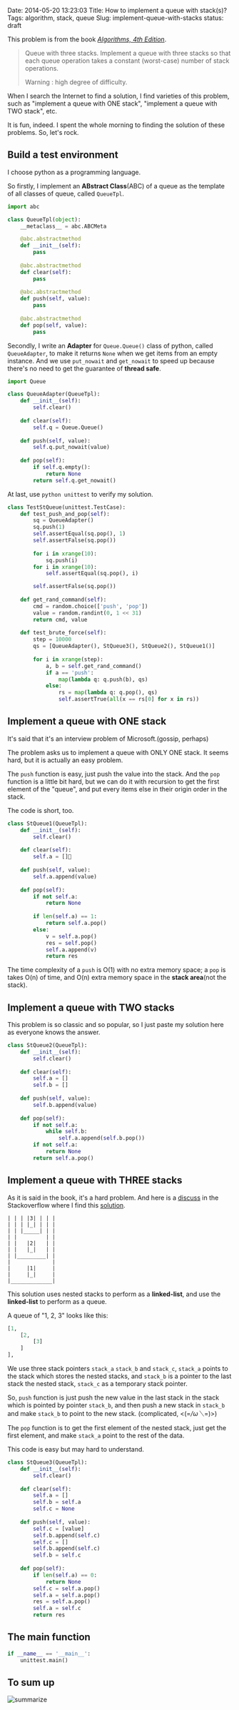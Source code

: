 Date: 2014-05-20 13:23:03 
Title: How to implement a queue with stack(s)?
Tags: algorithm, stack, queue
Slug: implement-queue-with-stacks
status: draft

This problem is from the book [_Algorithms, 4th Edition_][1].

> Queue with three stacks. Implement a queue with three stacks so that each queue operation takes a constant (worst-case) number of stack operations. 
>
> Warning : high degree of difficulty.

When I search the Internet to find a solution, I find varieties of this problem, such as "implement a queue with ONE stack", "implement a queue with TWO stack", etc.

It is fun, indeed. I spent the whole morning to finding the solution of these problems. So, let's rock.

## Build a test environment

I choose python as a programming language. 

So firstly, I implement an **ABstract Class**(ABC) of a queue as the template of all classes of queue, called ``QueueTpl``.

```python
import abc

class QueueTpl(object):
    __metaclass__ = abc.ABCMeta

    @abc.abstractmethod
    def __init__(self):
        pass
    
    @abc.abstractmethod
    def clear(self):
        pass
        
    @abc.abstractmethod
    def push(self, value):
        pass
    
    @abc.abstractmethod
    def pop(self, value):
        pass
```

Secondly, I write an **Adapter** for ``Queue.Queue()`` class of python, called ``QueueAdapter``, to make it returns ``None`` when we get items from an empty instance.
And we use ``put_nowait`` and ``get_nowait`` to speed up because there's no need to get the guarantee of **thread safe**.

```python
import Queue

class QueueAdapter(QueueTpl):
    def __init__(self):
        self.clear()
        
    def clear(self):
        self.q = Queue.Queue()
    
    def push(self, value):
        self.q.put_nowait(value)
    
    def pop(self):
        if self.q.empty():
            return None
        return self.q.get_nowait()
```

At last, use ``python unittest`` to verify my solution.

```python
class TestStQueue(unittest.TestCase):
    def test_push_and_pop(self):
        sq = QueueAdapter()
        sq.push(1)
        self.assertEqual(sq.pop(), 1)
        self.assertFalse(sq.pop())
        
        for i in xrange(10):
            sq.push(i)
        for i in xrange(10):
            self.assertEqual(sq.pop(), i)

        self.assertFalse(sq.pop())
    
    def get_rand_command(self):
        cmd = random.choice(['push', 'pop'])
        value = random.randint(0, 1 << 31)
        return cmd, value
    
    def test_brute_force(self):
        step = 10000
        qs = [QueueAdapter(), StQueue3(), StQueue2(), StQueue1()]
        
        for i in xrange(step):
            a, b = self.get_rand_command()
            if a == 'push':
                map(lambda q: q.push(b), qs)
            else:
                rs = map(lambda q: q.pop(), qs)
                self.assertTrue(all(x == rs[0] for x in rs))
```

## Implement a queue with ONE stack

It's said that it's an interview problem of Microsoft.(gossip, perhaps)

The problem asks us to implement a queue with ONLY ONE stack. It seems hard, but it is actually an easy problem.

The ``push`` function is easy, just push the value into the stack. And the ``pop`` function is a little bit hard, but we can do it with recursion to get the first element of the "queue", and put every items else in their origin order in the stack.

The code is short, too.

```python
class StQueue1(QueueTpl):
    def __init__(self):
        self.clear()
    
    def clear(self):
        self.a = []
        
    def push(self, value):
        self.a.append(value)
    
    def pop(self):
        if not self.a:
            return None
            
        if len(self.a) == 1:
            return self.a.pop()
        else:
            v = self.a.pop()
            res = self.pop()
            self.a.append(v)
            return res
```

The time complexity of a ``push`` is O(1) with no extra memory space; a ``pop`` is takes O(n) of time, and O(n) extra memory space in the **stack area**(not the stack).

## Implement a queue with TWO stacks

This problem is so classic and so popular, so I just paste my solution here as everyone knows the answer.

```python
class StQueue2(QueueTpl):
    def __init__(self):
        self.clear()
    
    def clear(self):
        self.a = []
        self.b = []
    
    def push(self, value):
        self.b.append(value)
    
    def pop(self):
        if not self.a:
            while self.b:
                self.a.append(self.b.pop())
        if not self.a:
            return None
        return self.a.pop()
```

## Implement a queue with THREE stacks

As it is said in the book, it's a hard problem. And here is a [discuss][2] in the Stackoverflow where I find this [solution][3].

```
| | | |3| | | |
| | | |_| | | |
| | |_____| | |
| |         | |
| |   |2|   | |
| |   |_|   | |
| |_________| |
|             |
|     |1|     |
|     |_|     |
|_____________|
```

This solution uses nested stacks to perform as a **linked-list**, and use the **linked-list** to perform as a queue.

A queue of "1, 2, 3" looks like this:

```python
[1, 
    [2,
        [3]
    ]
],
```

We use three stack pointers ``stack_a`` ``stack_b`` and ``stack_c``, ``stack_a`` points to the stack which stores the nested stacks, and ``stack_b`` is a pointer to the last stack the nested stack, ``stack_c`` as a temporary stack pointer.

So, ``push`` function is just push the new value in the last stack in the stack which is pointed by pointer ``stack_b``, and then push a new stack in ``stack_b`` and make ``stack_b`` to point to the new stack. (complicated, \<(=*/ω＼*=)>)

The ``pop`` function is to get the first element of the nested stack, just get the first element, and make ``stack_a`` point to the rest of the data.

This code is easy but may hard to understand.

```python
class StQueue3(QueueTpl):
    def __init__(self):
        self.clear()
        
    def clear(self):
        self.a = []
        self.b = self.a
        self.c = None
    
    def push(self, value):
        self.c = [value]
        self.b.append(self.c)
        self.c = []
        self.b.append(self.c)
        self.b = self.c
    
    def pop(self):
        if len(self.a) == 0:
            return None
        self.c = self.a.pop()
        self.a = self.a.pop()
        res = self.a.pop()
        self.a = self.c
        return res
```

## The main function

```python
if __name__ == '__main__':
    unittest.main()
```

## To sum up

![summarize][4]

[1]: http://book.douban.com/subject/19952400/
[2]: http://stackoverflow.com/questions/5538192/how-to-implement-a-queue-with-three-stacks
[3]: http://stackoverflow.com/a/5568094/2927439
[4]: https://github.com/Wizmann/assets/raw/master/wizmann-tk-pic/blog-queue-with-stack-summary.jpg
